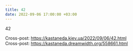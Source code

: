 ```yaml
---
title: 42
date: 2022-09-06 17:00:00 +03:00
---
```


42

Cross-post: <https://kastaneda.kiev.ua/2022/09/06/42.html><br>
Cross-post: <https://kastaneda.dreamwidth.org/558661.html>

